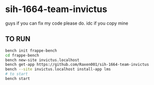 # sih-1664-team-invictus
guys if you can fix my code please do. idc if you copy mine

## TO RUN

```bash
bench init frappe-bench
cd frappe-bench
bench new-site invictus.localhost
bench get-app https://github.com/Raxen001/sih-1664-team-invictus
bench --site invictus.localhost install-app lms
# to start
bench start
```
